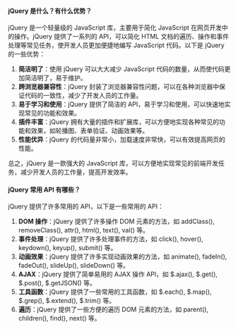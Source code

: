 <!--
 * @Author: Shu Binqi
 * @Date: 2023-02-24 21:23:26
 * @LastEditors: Shu Binqi
 * @LastEditTime: 2023-03-10 21:38:28
 * @Description: jQuery 面试题（3题）
 * @Version: 1.0.0
 * @FilePath: \interviewQuestions\Tool\Store\jQuery.md
-->

#### jQuery 是什么？有什么优势？

jQuery 是一个轻量级的 JavaScript 库，主要用于简化 JavaScript 在网页开发中的操作。jQuery 提供了一系列的 API，可以简化 HTML 文档的遍历、操作和事件处理等常见任务，使开发人员更加便捷地编写 JavaScript 代码。以下是 jQuery 的一些优势：

1. **简洁明了**：使用 jQuery 可以大大减少 JavaScript 代码的数量，从而使代码更加简洁明了，易于维护。
1. **跨浏览器兼容性**：jQuery 封装了浏览器兼容性问题，可以在各种浏览器中保证代码的一致性，减少了开发人员的工作量。
1. **易于学习和使用**：jQuery 提供了简洁的 API，易于学习和使用，可以快速地实现常见的功能和效果。
1. **插件丰富**：jQuery 拥有大量的插件和扩展库，可以方便地实现各种常见的功能和效果，如轮播图、表单验证、动画效果等。
1. **性能优异**：jQuery 的代码量非常小，加载速度非常快，可以有效提高网页的性能。

总之，jQuery 是一款强大的 JavaScript 库，可以方便地实现常见的前端开发任务，减少开发人员的工作量，提高开发效率。

#### jQuery 常用 API 有哪些？

jQuery 提供了许多常用的 API，以下是一些常用的 API：

1. **DOM 操作**：jQuery 提供了许多操作 DOM 元素的方法，如 addClass(), removeClass(), attr(), html(), text(), val() 等。
1. **事件处理**：jQuery 提供了许多处理事件的方法，如 click(), hover(), keydown(), keyup(), submit() 等。
1. **动画效果**：jQuery 提供了许多实现动画效果的方法，如 animate(), fadeIn(), fadeOut(), slideUp(), slideDown() 等。
1. **AJAX**：jQuery 提供了简单易用的 AJAX 操作 API，如 $.ajax(), $.get(), $.post(), $.getJSON() 等。
1. **工具函数**：jQuery 提供了一些常用的工具函数，如 $.each(), $.map(), $.grep(), $.extend(), $.trim() 等。
1. **遍历**：jQuery 提供了一些方便的遍历 DOM 元素的方法，如 parent(), children(), find(), next() 等。
